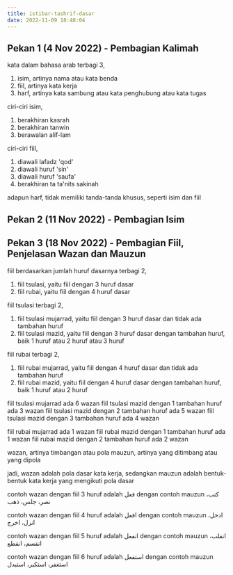 ```yaml
---
title: istibar-tashrif-dasar
date: 2022-11-09 18:48:04
---
```


## Pekan 1 (4 Nov 2022) - Pembagian Kalimah

kata dalam bahasa arab terbagi 3,
1. isim, artinya nama atau kata benda
2. fiil, artinya kata kerja
3. harf, artinya kata sambung atau kata penghubung atau kata tugas

ciri-ciri isim,
1. berakhiran kasrah
2. berakhiran tanwin
3. berawalan alif-lam

ciri-ciri fiil,
1. diawali lafadz 'qod'
2. diawali huruf 'sin'
3. diawali huruf 'saufa'
4. berakhiran ta ta'nits sakinah

adapun harf, tidak memiliki tanda-tanda khusus, seperti isim dan fiil


## Pekan 2 (11 Nov 2022) - Pembagian Isim


## Pekan 3 (18 Nov 2022) - Pembagian Fiil, Penjelasan Wazan dan Mauzun

fiil berdasarkan jumlah huruf dasarnya terbagi 2,
1. fiil tsulasi, yaitu fiil dengan 3 huruf dasar
2. fiil rubai, yaitu fiil dengan 4 huruf dasar

fiil tsulasi terbagi 2,
1. fiil tsulasi mujarrad, yaitu fiil dengan 3 huruf dasar dan tidak ada tambahan huruf
2. fiil tsulasi mazid, yaitu fiil dengan 3 huruf dasar dengan tambahan huruf, baik 1 huruf atau 2 huruf atau 3 huruf

fiil rubai terbagi 2,
1. fiil rubai mujarrad, yaitu fiil dengan 4 huruf dasar dan tidak ada tambahan huruf
2. fiil rubai mazid, yaitu fiil dengan 4 huruf dasar dengan tambahan huruf, baik 1 huruf atau 2 huruf

fiil tsulasi mujarrad ada 6 wazan
fiil tsulasi mazid dengan 1 tambahan huruf ada 3 wazan
fiil tsulasi mazid dengan 2 tambahan huruf ada 5 wazan
fiil tsulasi mazid dengan 3 tambahan huruf ada 4 wazan

fiil rubai mujarrad ada 1 wazan
fiil rubai mazid dengan 1 tambahan huruf ada 1 wazan
fiil rubai mazid dengan 2 tambahan huruf ada 2 wazan


wazan, artinya timbangan atau pola
mauzun, artinya yang ditimbang atau yang dipola

jadi, wazan adalah pola dasar kata kerja,
sedangkan mauzun adalah bentuk-bentuk kata kerja yang mengikuti pola dasar

contoh wazan dengan fiil 3 huruf adalah فعل dengan contoh mauzun كتب، نصر، جلس، ذهب

contoh wazan dengan fiil 4 huruf adalah افعل dengan contoh mauzun ادخل، انزل، اخرج

contoh wazan dengan fiil 5 huruf adalah انفعل dengan contoh mauzun انقلب، انقسم، انقطع

contoh wazan dengan fiil 6 huruf adalah استفعل dengan contoh mauzun استغفر، استكبر، استبدل

